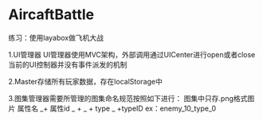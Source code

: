 # AircaftBattle
练习：使用layabox做飞机大战

1.UI管理器  UI管理器使用MVC架构，外部调用通过UICenter进行open或者close
当前的UI控制器并没有事件派发的机制

2.Master存储所有玩家数据，存在localStorage中

3.图集管理器需要所管理的图集命名规范按照如下进行： 图集中只存.png格式图片
    属性名 _+ 属性id _ + _ + type _ +typeID     ex：enemy_10_type_0